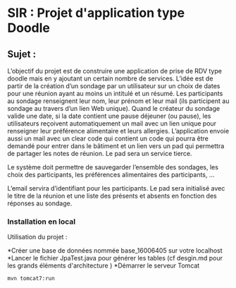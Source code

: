 # SIR : Projet d'application type Doodle

## Sujet :

<p>L’objectif du projet est de construire une application de prise de RDV type doodle mais en y ajoutant un certain nombre de services. L’idée est de partir de la création d’un sondage par un utilisateur sur un choix de dates pour une réunion ayant au moins un intitulé et un résumé. Les participants au sondage renseignent leur nom, leur prénom et leur mail (ils participent au sondage au travers d’un lien Web unique). Quand le créateur du sondage valide une date, si la date contient une pause déjeuner (ou pause),  les utilisateurs reçoivent automatiquement un mail avec un lien unique pour renseigner leur préférence alimentaire et leurs allergies. L’application envoie aussi un mail avec un clear code qui contient un code qui pourra être demandé pour entrer dans le bâtiment et un lien vers un pad qui permettra de partager les notes de réunion. Le pad sera un service tierce. </p>
<p>Le système doit permettre de sauvegarder l’ensemble des sondages, les choix des participants, les préférences alimentaires des participants, … </p>
<p>L’email servira d’identifiant pour les participants. 
Le pad sera initialisé avec le titre de la réunion et une liste des présents et absents en fonction des réponses au sondage. </p>

### Installation en local

Utilisation du projet :

*Créer une base de données nommée base_16006405 sur votre localhost 
*Lancer le fichier JpaTest.java pour générer les tables (cf desgin.md pour les grands éléments d'architecture )
*Démarrer le serveur Tomcat

```
mvn tomcat7:run
```


